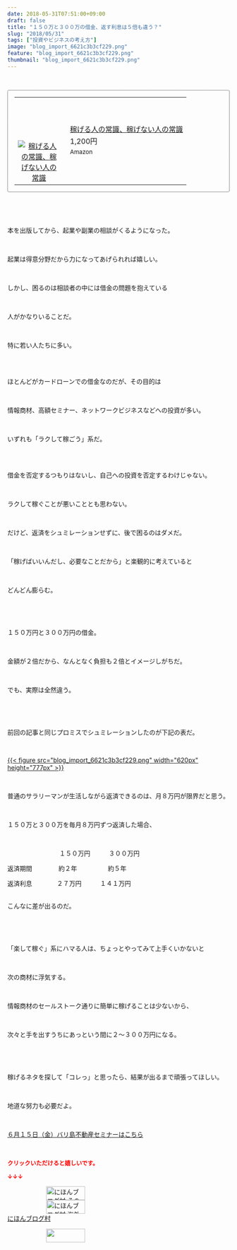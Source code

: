 ```yaml
---
date: 2018-05-31T07:51:00+09:00
draft: false
title: "１５０万と３００万の借金、返す利息は５倍も違う？"
slug: "2018/05/31"
tags: ["投資やビジネスの考え方"]
image: "blog_import_6621c3b3cf229.png"
feature: "blog_import_6621c3b3cf229.png"
thumbnail: "blog_import_6621c3b3cf229.png"
---
```

<p> </p><div contenteditable="false" style="padding: 15px; border-radius: 4px; border: 1px dotted currentColor; border-image: none;"><table border="0" cellpadding="0" cellspacing="0" style="margin: 0px; table-layout: fixed;" width="100%">	<tbody width="100%">		<tr>			<td aligin="center" style="vertical-align: middle;" width="95"><span style="text-align: center; display: block;"><a alt0="BlogAffiliate" href="affiliate.do?affiliateId=37349144" rel="nofollow" target="_blank"><img alt="稼げる人の常識、稼げない人の常識" border="0" data-img="affiliate" src="data:image/svg+xml;charset=utf-8,%3Csvg%20xmlns%3D%22http%3A%2F%2Fwww.w3.org%2F2000%2Fsvg%22%20title%3D%22Placeholder%20for%20Images%22%20role%3D%22presentation%22%20viewBox%3D%220%200%201%201%22%20%2F%3E" style="margin: 0px; vertical-align: middle; max-width: 95px;" data-src="https://images-fe.ssl-images-amazon.com/images/I/51Ft8zEBpkL._SL160_.jpg"/><noscript><img alt="稼げる人の常識、稼げない人の常識" border="0" data-img="affiliate" src="https://images-fe.ssl-images-amazon.com/images/I/51Ft8zEBpkL._SL160_.jpg" style="margin: 0px; vertical-align: middle; max-width: 95px;"></noscript></a></span></td>			<td style="line-height: 1.5; padding-left: 15px; vertical-align: middle;"><a alt0="BlogAffiliate" href="affiliate.do?affiliateId=37349144" rel="nofollow" target="_blank">稼げる人の常識、稼げない人の常識</a>			<div style="padding: 3px 0px;">1,200円</div>			<div style="font-size: 0.83em;">Amazon</div></td>		</tr>	</tbody></table></div><p> </p><p> </p><p>本を出版してから、起業や副業の相談がくるようになった。</p><p> </p><p>起業は得意分野だから力になってあげられれば嬉しい。</p><p> </p><p>しかし、困るのは相談者の中には借金の問題を抱えている</p><p> </p><p>人がかなりいることだ。</p><p> </p><p>特に若い人たちに多い。</p><p> </p><p><br/>ほとんどがカードローンでの借金なのだが、その目的は</p><p> </p><p>情報商材、高額セミナー、ネットワークビジネスなどへの投資が多い。</p><p> </p><p>いずれも「ラクして稼ごう」系だ。</p><p> </p><p><br/>借金を否定するつもりはないし、自己への投資を否定するわけじゃない。</p><p> </p><p>ラクして稼ぐことが悪いこととも思わない。</p><p> </p><p>だけど、返済をシュミレーションせずに、後で困るのはダメだ。</p><p> </p><p>「稼げばいいんだし、必要なことだから」と楽観的に考えていると</p><p> </p><p>どんどん膨らむ。</p><p> </p><p> </p><p>１５０万円と３００万円の借金。</p><p> </p><p>金額が２倍だから、なんとなく負担も２倍とイメージしがちだ。</p><p> </p><p>でも、実際は全然違う。</p><p> </p><p> </p><p>前回の記事と同じプロミスでシュミレーションしたのが下記の表だ。</p><p> </p><p><a href="blog_import_6621c3b3cf229.png">{{< figure src="blog_import_6621c3b3cf229.png" width="620px" height="777px" >}}</a></p><p> </p><p>普通のサラリーマンが生活しながら返済できるのは、月８万円が限界だと思う。</p><p> </p><p>１５０万と３００万を毎月８万円ずつ返済した場合、</p><p> </p><p>     　　　　　　　１５０万円　　　３００万円</p><p>返済期間　　　　 約２年　　　　　約５年</p><p>返済利息　　　　２７万円　　　１４１万円</p><p><br/>こんなに差が出るのだ。</p><p> </p><p> </p><p>「楽して稼ぐ」系にハマる人は、ちょっとやってみて上手くいかないと</p><p> </p><p>次の商材に浮気する。</p><p> </p><p>情報商材のセールストーク通りに簡単に稼げることは少ないから、</p><p> </p><p>次々と手を出すうちにあっという間に２～３００万円になる。</p><p> </p><p> </p><p>稼げるネタを探して「コレっ」と思ったら、結果が出るまで頑張ってほしい。</p><p> </p><p>地道な努力も必要だよ。</p><p> </p><p><span style="text-decoration: underline;"><a href="iin.co.jp" target="_blank">６月１５日（金）バリ島不動産セミナーはこちら</a></span></p><p> </p><p><font color="#ff0000" size="2"><strong>クリックいただけると嬉しいです。</strong></font></p><p><font color="#ff0000" size="2"><strong>↓↓↓</strong></font></p><p><a href="ranking.html?p_cid=01260127" id="&amp;blogmura_banner" target="_blank"><img alt="にほんブログ村 その他生活ブログ 不動産投資へ" border="0" height="31" src="data:image/svg+xml;charset=utf-8,%3Csvg%20xmlns%3D%22http%3A%2F%2Fwww.w3.org%2F2000%2Fsvg%22%20title%3D%22Placeholder%20for%20Images%22%20role%3D%22presentation%22%20viewBox%3D%220%200%2088%2031%22%20%2F%3E" width="88" data-src="https://img-proxy.blog-video.jp/images?url=http%3A%2F%2Flife.blogmura.com%2Fhudousantoushi%2Fimg%2Fhudousantoushi88_31.gif" style="aspect-ratio: auto 88 / 31;"/><noscript><img alt="にほんブログ村 その他生活ブログ 不動産投資へ" border="0" height="31" src="https://img-proxy.blog-video.jp/images?url=http%3A%2F%2Flife.blogmura.com%2Fhudousantoushi%2Fimg%2Fhudousantoushi88_31.gif" width="88"></noscript></a><br/><a href="ranking.html?p_cid=01260127" target="_blank"><img alt="にほんブログ村 海外生活ブログ バリ島情報へ" border="0" height="31" src="data:image/svg+xml;charset=utf-8,%3Csvg%20xmlns%3D%22http%3A%2F%2Fwww.w3.org%2F2000%2Fsvg%22%20title%3D%22Placeholder%20for%20Images%22%20role%3D%22presentation%22%20viewBox%3D%220%200%2088%2031%22%20%2F%3E" width="88" data-src="https://img-proxy.blog-video.jp/images?url=http%3A%2F%2Foverseas.blogmura.com%2Fbali%2Fimg%2Fbali88_31.gif" style="aspect-ratio: auto 88 / 31;"/><noscript><img alt="にほんブログ村 海外生活ブログ バリ島情報へ" border="0" height="31" src="https://img-proxy.blog-video.jp/images?url=http%3A%2F%2Foverseas.blogmura.com%2Fbali%2Fimg%2Fbali88_31.gif" width="88"></noscript></a><br/><a href="ranking.html?p_cid=01260127" target="_blank">にほんブログ村</a></p><p><a href="link.php?1804582" title="人気ブログランキングへ"><img border="0" height="31" src="data:image/svg+xml;charset=utf-8,%3Csvg%20xmlns%3D%22http%3A%2F%2Fwww.w3.org%2F2000%2Fsvg%22%20title%3D%22Placeholder%20for%20Images%22%20role%3D%22presentation%22%20viewBox%3D%220%200%2088%2031%22%20%2F%3E" width="88" data-src="https://blog.with2.net/img/banner/banner_22.gif" style="aspect-ratio: auto 88 / 31;"/><noscript><img border="0" height="31" src="https://blog.with2.net/img/banner/banner_22.gif" width="88"></noscript></a></p><p> </p>

